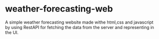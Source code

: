 # weather-forecasting-web

A simple weather forecasting website made withe html,css and javascript by using RestAPI for fetching the data from the server and representing in the UI.


